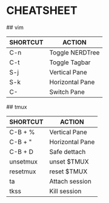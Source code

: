 # CHEATSHEET

## vim

| SHORTCUT | ACTION |
| --- | --- |
| C-n | Toggle NERDTree |
| C-t | Toggle Tagbar |
| S-j | Vertical Pane |
| S-k | Horizontal Pane |
| C-<h-j-k-l> | Switch Pane |


## tmux

| SHORTCUT | ACTION |
| --- | --- |
| C-B + % | Vertical Pane |
| C-B + " | Horizontal Pane |
| C-B + D | Safe dettach |
| unsetmux | unset $TMUX |
| resetmux | reset $TMUX |
| ta <sn> | Attach session |
| tkss <sn> | Kill session |

